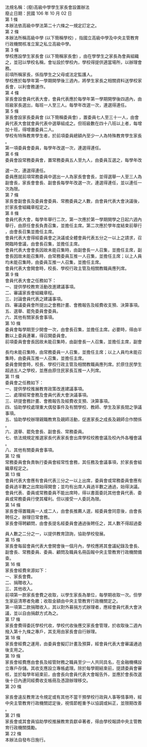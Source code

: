 法規名稱：(廢)高級中學學生家長會設置辦法  
廢止日期：民國 106 年 10 月 02 日  
第 1 條  
本辦法依高級中學法第二十六條之一規定訂定之。  
第 2 條  
本辦法所稱高級中學 (以下簡稱學校) ，指國立高級中學及中央主管教育  
行政機關核准立案之私立高級中學。  
第 3 條  
學校應設學生家長會 (以下簡稱家長會) ，由在學學生之家長為會員組織  
之，並冠以學校名稱，會址設於學校內，學校得提供適當場所，以辦理會  
務。  
前項所稱家長，係指學生之父母或法定監護人。  
學校應於每學年第一學期開學後三週內，將學生家長之相關資料送學校家  
長會，以利會務運作。  
第 4 條  
家長會設會員代表大會，會員代表應於每學年第一學期開學後四週內，由  
班級家長選出，每班一人至三人。每學年改選一次，連選得連任。  
第 5 條  
家長會設家長委員會 (以下簡稱委員會) ，置委員七人至三十一人，由會  
員代表大會就會員代表中選舉組成之。但班級數在四十八班以上者，每增  
加十班，得增置委員二人。  
學校有特殊教育學生者，於前項委員總額內至少一人為特殊教育學生家長  
。  
第一項委員會委員，每學年改選一次，連選得連任。  
第 6 條  
委員會設常務委員會，置常務委員五人至九人，由委員互選之，每學年改  


選一次，連選得連任。  
委員應就前項常務委員中選出一人為家長會會長，並得選舉一人至三人為  
副會長，家長會會長、副會長每學年改選一次，連選得連任，並以連任一  
次為限。  
第 7 條  
家長會副會長及委員會委員、常務委員之人數，由會員代表大會決議後，  
於家長會組織章程定之。  
第 8 條  
會員代表大會，每學年舉行二次，第一次應於第一學期開學之日起六週內  
舉行，由原任會長負責召集，並擔任主席。第二次應於學年度結束前舉行  
，由會長召集並擔任主席。  
會員代表大會得經委員會之決議或全體會員代表五分之一以上之請求，召  
開臨時會議，由會長召集，並擔任主席。  
會員代表大會會長因故未能召集時，由副會長一人召集，並擔任主席，副  
會長因故未能召集時，由常務委員互推一人召集，並擔任主席；以上人員  
均未能召集時，由委員互推一人召集，並擔任主席。  
會員代表大會開會時，校長、學校行政主管及相關教職員應列席。  
第 9 條  
會員代表大會之任務如下：  
一、提供學校教育活動改進建議事項。  
二、審議家長會組織章程。  
三、討論會員代表之建議事項。  
四、審議委員會所提出之會務計畫、會務報告及經費收支預、決算事項。  
五、選舉、罷免委員會委員。  
六、其他有關家長會事項。  
第 10 條  
委員會每學期至少開會一次，由會長召集，並擔任主席。必要時，得由半  
數以上委員連署，得召開委員會。  
前項委員會會長因故未能召集時，由副會長一人召集，並擔任主席，副會  


長均未能召集時，由常務委員一人召集，並擔任主席；以上人員均未能召  
集時，由委員互推一人召集，並擔任主席。  
委員會開會時，校長、學校行政主管及相關教職員應列席。於原住民學生  
超過五人之學校，並應由原住民家長互推一人列席。  
第 11 條  
委員會之任務如下：  
一、提供學校推展教育政策改進建議事項。  
二、處理經常會務及會員代表大會決議事項。  
三、研提會務計畫、會務報告及經費收支預、決算事項。  
四、協助學校處理重大偶發事件及有關學校、教師、學生及家長間之爭議  
事項。  
五、協助學校辦理親職教育及親師活動，促進家長之成長及親師合作關係  
。  
六、選舉、罷免會長、副會長、常務委員。  
七、依法規規定推選家長代表家長會出席學校校務會議及校內外各種會議  
。  
八、其他有關委員會事項。  
第 12 條  
常務委員會負責執行委員會經常性會務，其任務及會議事項，於家長會組  
織章程定之。  
第 13 條  
會員代表大會應有會員代表三分之一以上出席，委員會或常務委員會應有  
委員過半數之出席始得開會；並均有出席人員過半數之通過，始得決議。  
會員代表、委員或常務委員不能出席時，得以書面委託其他會員代表、委  
員或常務委員行使其權利。但以接受一人委託為限。  
第 14 條  
家長會得置職員一人或二人，由會長推薦人選，經委員會同意後，由會長  
聘任之，辦理日常會務。  
家長會得聘顧問，由會長提名經委員會通過後聘任之，其人數不得超過委  


員人數之二分之一，以提供教育諮詢，協助學校發展。  
第 15 條  
家長會每屆會員代表大會開會後一個月內，學校應將其會議紀錄及會長、  
副會長、常務委員、委員、顧問及職員名冊函報中央主管教育行政機關備  
查。  
第 16 條  
家長會經費來源如下：  
一、家長會費。  
二、捐贈收入。  
三、其他收入。  
前項第一款家長會費之收取，以學生家長為單位，每學期收取一次。但學  
生家庭清寒者免繳；收取金額由中央主管教育行政機關定之。  
第一項第二款捐贈收入，其以對外募捐方式辦理者，應經會員代表大會決  
議，並以自由捐獻方式為之。  
第 17 條  
家長會費得委託學校代收，學校代收後應交家長會管理，於收取後二週內  
撥入第十九條之專戶，其支用由家長會自行辦理。  
第 18 條  
家長會經費之運用，由委員會擬訂計畫及預算，經會員代表大會審議通過  
後支用之。  
第 19 條  
家長會經費應由會長及經管財務之職員至少一人共同具名，在金融機構設  
立專戶存儲。其收支應設立專帳處理。除於每學期結束前，提請委員會審  
核，並於每學年結束前，由會長向會員代表大會報告外，並應於會長改選  
後十日內連同經費收支帳冊及憑證辦理移交。  
第 20 條  


家長會違反教育法令規定或有其他不當干預學校行政與人事等情事時，經  
中央主管教育行政機關認定後，視情節輕重予以協調或糾正，並限期改善  
。  
第 21 條  
家長會或其會員協助學校推展教育貢獻卓著者，得由學校報請中央主管教  
育行政機關獎勵。  
第 22 條  
本辦法自發布日施行。  


